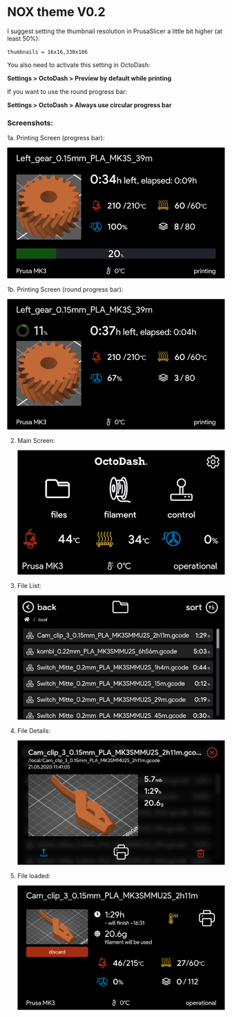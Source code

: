 # NOX theme V0.2

I suggest setting the thumbnail resolution in PrusaSlicer a little bit higher (at least 50%):

```
thumbnails = 16x16,330x186
```

You also need to activate this setting in OctoDash:

**Settings > OctoDash > Preview by default while printing**

If you want to use the round progress bar:

**Settings > OctoDash > Always use circular progress bar**

### Screenshots:

1a. Printing Screen (progress bar):

   ![Printing screen](screenshots/screenshot_printing1.png)

1b. Printing Screen (round progress bar):

   ![Printing screen](screenshots/screenshot_printing2.png)

2. Main Screen:

   ![Main screen](screenshots/screenshot_main-screen.png)

3. File List:

   ![File list](screenshots/screenshot_files.png)

4. File Details:

   ![File details](screenshots/screenshot_file.png)

5. File loaded:

   ![File loaded](screenshots/screenshot_file-loaded.png)
